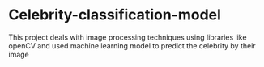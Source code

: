 # Celebrity-classification-model
This project deals with image processing techniques using libraries like openCV and used machine learning model to predict the celebrity by their image
